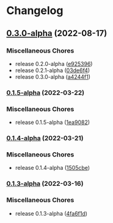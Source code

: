 # Changelog

## [0.3.0-alpha](https://github.com/instill-ai/protogen-python/compare/v0.1.5-alpha...v0.3.0-alpha) (2022-08-17)


### Miscellaneous Chores

* release 0.2.0-alpha ([e925396](https://github.com/instill-ai/protogen-python/commit/e925396cf409993b2fa40550a924248be0811d88))
* release 0.2.1-alpha ([03de6f4](https://github.com/instill-ai/protogen-python/commit/03de6f4e989bbd0e136eafa17cdb5dd3089ce4ab))
* release 0.3.0-alpha ([a4244f1](https://github.com/instill-ai/protogen-python/commit/a4244f1a2ab3aa56d9068b35b54f72e2a8a92bf7))

### [0.1.5-alpha](https://github.com/instill-ai/protogen-python/compare/v0.1.4-alpha...v0.1.5-alpha) (2022-03-22)


### Miscellaneous Chores

* release 0.1.5-alpha ([1ea9082](https://github.com/instill-ai/protogen-python/commit/1ea90826c0402450405755064ec7ffdd9209b131))

### [0.1.4-alpha](https://github.com/instill-ai/protogen-python/compare/v0.1.3-alpha...v0.1.4-alpha) (2022-03-21)


### Miscellaneous Chores

* release 0.1.4-alpha ([1505cbe](https://github.com/instill-ai/protogen-python/commit/1505cbec14927b8897b57f338d6e771682df78c8))

### [0.1.3-alpha](https://github.com/instill-ai/protogen-python/compare/v0.1.2-alpha...v0.1.3-alpha) (2022-03-16)


### Miscellaneous Chores

* release 0.1.3-alpha ([4fa6f1d](https://github.com/instill-ai/protogen-python/commit/4fa6f1da4313b7eef6340607623a73c945e50309))
